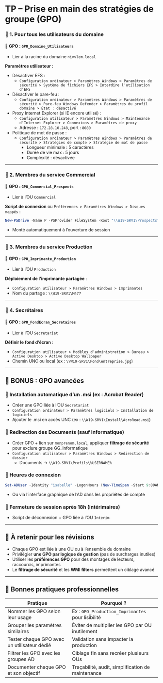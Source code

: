 # TP – Prise en main des stratégies de groupe (GPO)

### 🔹 1. Pour tous les utilisateurs du domaine

#### 🧩 GPO : `GPO_Domaine_Utilisateurs`

- Lier à la racine du domaine `nivvlem.local`

**Paramètres utilisateur :**

- Désactiver EFS :
    - `Configuration ordinateur > Paramètres Windows > Paramètres de sécurité > Système de fichiers EFS > Interdire l’utilisation d’EFS`
- Désactiver le pare-feu :
    - `Configuration ordinateur > Paramètres Windows > Paramètres de sécurité > Pare-feu Windows Defender > Paramètres du profil domaine > État : désactivé`
- Proxy Internet Explorer (si IE encore utilisé) :
    - `Configuration utilisateur > Paramètres Windows > Maintenance d'Internet Explorer > Connexions > Paramètres de proxy`
    - Adresse : `172.28.10.248`, port : `8080`
- Politique de mot de passe :
    - `Configuration ordinateur > Paramètres Windows > Paramètres de sécurité > Stratégies de compte > Stratégie de mot de passe`
        - Longueur minimale : 5 caractères
        - Durée de vie max : 5 jours
        - Complexité : désactivée

---

### 🔹 2. Membres du service Commercial

#### 🧩 GPO : `GPO_Commercial_Prospects`

- Lier à l’OU `Commercial`

**Script de connexion** ou `Préférences > Paramètres Windows > Disques mappés` :

```powershell
New-PSDrive -Name P -PSProvider FileSystem -Root "\\W19-SRV1\Prospects" -Persist
```

- Monté automatiquement à l’ouverture de session

---

### 🔹 3. Membres du service Production

#### 🧩 GPO : `GPO_Imprimante_Production`

- Lier à l’OU `Production`

**Déploiement de l’imprimante partagée** :

- `Configuration utilisateur > Paramètres Windows > Imprimantes`
- Nom du partage : `\\W19-SRV1\M477`

---

### 🔹 4. Secrétaires

#### 🧩 GPO : `GPO_FondEcran_Secretaires`

- Lier à l’OU `Secretariat`

**Définir le fond d’écran** :

- `Configuration utilisateur > Modèles d’administration > Bureau > Active Desktop > Active Desktop Wallpaper`
- Chemin UNC ou local (ex : `\\W19-SRV1\Fond\entreprise.jpg`)

---

## 🔹 BONUS : GPO avancées

### 📂 Installation automatique d’un .msi (ex : Acrobat Reader)

- Créer une GPO liée à l’OU `Secretariat`
- `Configuration ordinateur > Paramètres logiciels > Installation de logiciels`
- Ajouter le .msi en accès UNC (ex : `\\W19-SRV1\Install\AcroRead.msi`)

### 📂 Redirection des Documents (sauf Informatique)

- Créer GPO + lien sur `monprenom.local`, appliquer **filtrage de sécurité** pour exclure groupe GG_Informatique
- `Configuration utilisateur > Paramètres Windows > Redirection de dossier`
    - Documents → `\\W19-SRV1\Profils\%USERNAME%`

### 📂 Heures de connexion

```powershell
Set-ADUser -Identity "isabelle" -LogonHours (New-TimeSpan -Start 9:00AM -End 6:00PM)
```

- Ou via l’interface graphique de l’AD dans les propriétés de compte

### 📂 Fermeture de session après 18h (intérimaires)

- Script de déconnexion + GPO liée à l’OU `Interim`

---

## 🧠 À retenir pour les révisions

- Chaque GPO est liée à une OU ou à l’ensemble du domaine
- Privilégier **une GPO par logique de gestion** (pas de surcharges inutiles)
- Utiliser les **préférences GPO** pour des montages de lecteurs, raccourcis, imprimantes
- Le **filtrage de sécurité** et les **WMI filters** permettent un ciblage avancé

---

## 📌 Bonnes pratiques professionnelles

|Pratique|Pourquoi ?|
|---|---|
|Nommer les GPO selon leur usage|Ex : `GPO_Production_Imprimantes` pour lisibilité|
|Grouper les paramètres similaires|Éviter de multiplier les GPO par OU inutilement|
|Tester chaque GPO avec un utilisateur dédié|Validation sans impacter la production|
|Filtrer les GPO avec les groupes AD|Ciblage fin sans recréer plusieurs OUs|
|Documenter chaque GPO et son objectif|Traçabilité, audit, simplification de maintenance|
